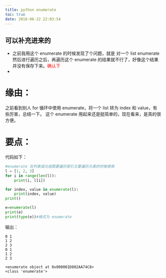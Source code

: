 ```yaml
---
title: python enumerate
toc: true
date: 2018-06-22 22:03:54
---
```

## 可以补充进来的
- 之前我用这个 enumerate 的时候发现了个问题，就是 对一个 list enumerate 然后进行遍历之后，再遍历这个 enumerate 的结果就不行了，好像这个结果并没有保存下来。<font color=red>确认下</font>
-


# 缘由：


之前看到别人 for 循环中使用 enumerate，将一个 list 转为 index 和 value，有些厉害，总结一下。
这个 enumerate 用起来还是挺简单的，现在看来，是真的很方便。


# 要点：


代码如下：
```py
#enumerate 在列表或元组既要遍历索引又要遍历元素的时候使用
l = [1, 2, 3]
for i in range(len(l)):
    print(i, l[i])

for index, value in enumerate(l):
    print(index, value)
print()

e=enumerate(l)
print(e)
print(type(e))#格式为 enumerate
```

输出：

```text
0 1
1 2
2 3
0 1
1 2
2 3

<enumerate object at 0x000001D802AA74C8>
<class 'enumerate'>
```
